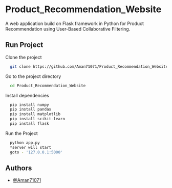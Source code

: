 
# Product_Recommendation_Website

A web application build on Flask framework in Python for Product Recommendation using User-Based Collaborative Filtering.



## Run Project

Clone the project

```bash
  git clone https://github.com/Aman71071/Product_Recommendation_Website
```

Go to the project directory

```bash
  cd Product_Recommendation_Website
```

Install dependencies

```bash
  pip install numpy
  pip install pandas
  pip install matplotlib
  pip install scikit-learn
  pip install flask
```

Run the Project

```bash
  python app.py
  *server will start
  goto - '127.0.0.1:5000'
```


## Authors

- [@Aman71071](https://github.com/Aman71071)

